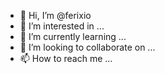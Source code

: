 - 👋 Hi, I’m @ferixio
- 👀 I’m interested in ...
- 🌱 I’m currently learning ...
- 💞️ I’m looking to collaborate on ...
- 📫 How to reach me ...

<!---
ferixio/ferixio is a ✨ special ✨ repository because its `README.md` (this file) appears on your GitHub profile.
You can click the Preview link to take a look at your changes.
--->
